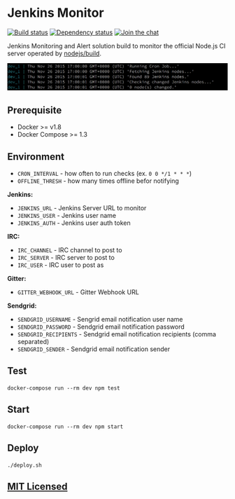 # Jenkins Monitor

[![Build status](https://img.shields.io/wercker/ci/55fb0370ee52f86b6d055b05.svg "Build status")](https://app.wercker.com/project/bykey/6b1943c59a2f5b55beac66aa0f90d346)
[![Dependency status](https://img.shields.io/david/Starefossen/jenkins-monitor.svg "Dependency status")](https://david-dm.org/Starefossen/jenkins-monitor)
[![Join the chat](https://img.shields.io/badge/irc-join%20chat-blue.svg "Join the chat")](https://webchat.freenode.net/?channels=node-build)


Jenkins Monitoring and Alert solution build to monitor the official Node.js CI
server operated by [nodejs/build](https://github.com/nodejs/build).

![Jenkins Monitor](assets/promo.png)

## Prerequisite

* Docker >= v1.8
* Docker Compose >= 1.3

## Environment

* `CRON_INTERVAL` - how often to run checks (ex. `0 0 */1 * * *`)
* `OFFLINE_THRESH` - how many times offline befor notifying

**Jenkins:**

* `JENKINS_URL` - Jenkins Server URL to monitor
* `JENKINS_USER` - Jenkins user name
* `JENKINS_AUTH` - Jenkins user auth token

**IRC:**

* `IRC_CHANNEL` - IRC channel to post to
* `IRC_SERVER` - IRC server to post to
* `IRC_USER` - IRC user to post as

**Gitter:**

* `GITTER_WEBHOOK_URL` - Gitter Webhook URL

**Sendgrid:**

* `SENDGRID_USERNAME` - Sengrid email notification user name
* `SENDGRID_PASSWORD` - Sendgrid email notification password
* `SENDGRID_RECIPIENTS` - Sendgrid email notification recipients (comma separated)
* `SENDGRID_SENDER` - Sendgrid email notification sender

## Test

```
docker-compose run --rm dev npm test
```

## Start

```
docker-compose run --rm dev npm start
```

## Deploy

```
./deploy.sh
```

## [MIT Licensed](https://github.com/Starefossen/jenkins-monitor/blob/master/LICENSE)
